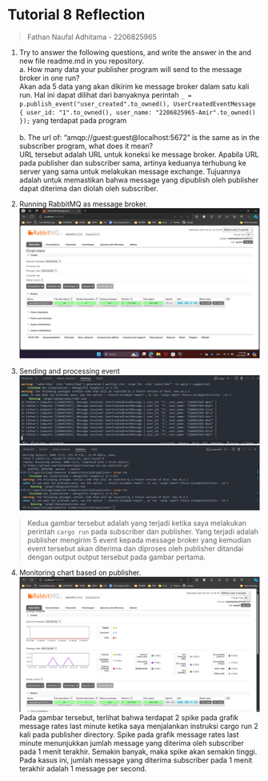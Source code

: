 # Tutorial 8 Reflection
> Fathan Naufal Adhitama - 2206825965

1. Try to answer the following questions, and write the answer in the and new file readme.md in 
you repository.  
a. How many data your publisher program will send to the message broker in one run? <br>
Akan ada 5 data yang akan dikirim ke message broker dalam satu kali run. Hal ini dapat dilihat dari banyaknya perintah `_ = p.publish_event("user_created".to_owned(), UserCreatedEventMessage { user_id: "1".to_owned(), user_name: "2206825965-Amir".to_owned() });` yang terdapat pada program<br><br>
b. The url of: “amqp://guest:guest@localhost:5672” is the same as in the subscriber 
program, what does it mean? <br>
URL tersebut adalah URL untuk koneksi ke message broker. Apabila URL pada publisher dan subscriber sama, artinya keduanya terhubung ke server yang sama untuk melakukan message exchange. Tujuannya adalah untuk memastikan bahwa message yang dipublish oleh publisher dapat diterima dan diolah oleh subscriber.

2. Running RabbitMQ as message broker.
 ![rabbitmq.jpg](img/rabbitmq.jpg)

3. Sending and processing event
 ![subscriber.png](img/subscriber.png)
  ![publisher.png](img/publisher.png)
  > Kedua gambar tersebut adalah yang terjadi ketika saya melakukan perintah `cargo run` pada subscriber dan publisher. Yang terjadi adalah publisher mengirim 5 event kepada message broker yang kemudian event tersebut akan diterima dan diproses oleh publisher ditandai dengan output output tersebut pada gambar pertama.

4. Monitoring chart based on publisher.
 ![monitor.png](img/monitor.png)
 Pada gambar tersebut, terlihat bahwa terdapat 2 spike pada grafik message rates last minute ketika saya menjalankan instruksi cargo run 2 kali pada publisher directory. Spike pada grafik message rates last minute menunjukkan jumlah message yang diterima oleh subscriber pada 1 menit terakhir. Semakin banyak, maka spike akan semakin tinggi. Pada kasus ini, jumlah message yang diterima subscriber pada 1 menit terakhir adalah 1 message per second.





